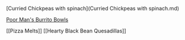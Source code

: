 [Curried Chickpeas with spinach](Curried Chickpeas with spinach.md)

[Poor Man's Burrito Bowls](https://github.com/schiltz3/Food/blob/master/Poor%20Man's%20Burrito%20Bowls.md)

[[Pizza Melts]]
[[Hearty Black Bean Quesadillas]]